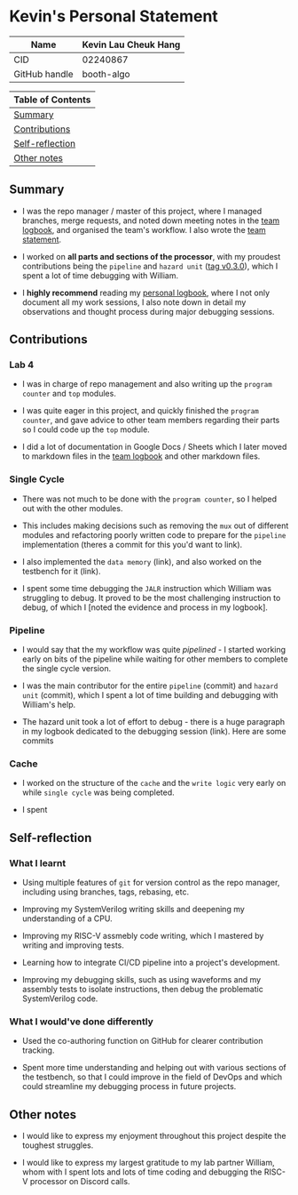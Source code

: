 # Kevin's Personal Statement

| Name | Kevin Lau Cheuk Hang |
|-|-|
| CID | 02240867 |
| GitHub handle | booth-algo |

| Table of Contents |
|-|
| [Summary](#summary) |
| [Contributions](#contributions) |
| [Self-reflection](#self-reflection) |
| [Other notes](#other-notes) |

## Summary

- I was the repo manager / master of this project, where I managed branches, merge requests, and noted down meeting notes in the [team logbook](../logbooks/team_log.md), and organised the team's workflow. I also wrote the [team statement](../../README.md).

- I worked on **all parts and sections of the processor**, with my proudest contributions being the `pipeline` and `hazard unit` ([tag v0.3.0](https://github.com/booth-algo/RISC-V-T24/releases/tag/v0.3.0)), which I spent a lot of time debugging with William.

- I **highly recommend** reading my [personal logbook](../logbooks/kevin_log.md), where I not only document all my work sessions, I also note down in detail my observations and thought process during major debugging sessions.


## Contributions

### Lab 4

- I was in charge of repo management and also writing up the `program counter` and `top` modules.

- I was quite eager in this project, and quickly finished the `program counter`, and gave advice to other team members regarding their parts so I could code up the `top` module.

- I did a lot of documentation in Google Docs / Sheets which I later moved to markdown files in the [team logbook](../logbooks/team_log.md) and other markdown files. 

### Single Cycle

- There was not much to be done with the `program counter`, so I helped out with the other modules.

- This includes making decisions such as removing the `mux` out of different modules and refactoring poorly written code to prepare for the `pipeline` implementation (theres a commit for this you'd want to link).

- I also implemented the `data memory` (link), and also worked on the testbench for it (link).

- I spent some time debugging the `JALR` instruction which William was struggling to debug. It proved to be the most challenging instruction to debug, of which I [noted the evidence and process in my logbook].  

### Pipeline

- I would say that the my workflow was quite *pipelined* - I started working early on bits of the pipeline while waiting for other members to complete the single cycle version.

- I was the main contributor for the entire `pipeline` (commit) and `hazard unit` (commit), which I spent a lot of time building and debugging with William's help.

- The hazard unit took a lot of effort to debug - there is a huge paragraph in my logbook dedicated to the debugging session (link). Here are some commits

### Cache

- I worked on the structure of the `cache` and the `write logic` very early on while `single cycle` was being completed.

- I spent 


## Self-reflection

### What I learnt

- Using multiple features of `git` for version control as the repo manager, including using branches, tags, rebasing, etc.

- Improving my SystemVerilog writing skills and deepening my understanding of a CPU.

- Improving my RISC-V assmebly code writing, which I mastered by writing and improving tests.

- Learning how to integrate CI/CD pipeline into a project's development.

- Improving my debugging skills, such as using waveforms and my assembly tests to isolate instructions, then debug the problematic SystemVerilog code.

### What I would've done differently

- Used the co-authoring function on GitHub for clearer contribution tracking.

- Spent more time understanding and helping out with various sections of the testbench, so that I could improve in the field of DevOps and which could streamline my debugging process in future projects.

## Other notes

- I would like to express my enjoyment throughout this project despite the toughest struggles.

- I would like to express my largest gratitude to my lab partner William, whom with I spent lots and lots of time coding and debugging the RISC-V processor on Discord calls.
